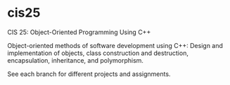 # cis25
CIS 25: Object-Oriented Programming Using C++

Object-oriented methods of software development using C++: Design and implementation of objects, class construction and destruction, encapsulation, inheritance, and polymorphism. 

See each branch for different projects and assignments.
